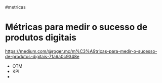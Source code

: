#metricas

# Métricas para medir o sucesso de produtos digitais
https://medium.com/@roger.mc/m%C3%A9tricas-para-medir-o-sucesso-de-produtos-digitais-71a6a0c9348e

- OTM
- KPI
- 
